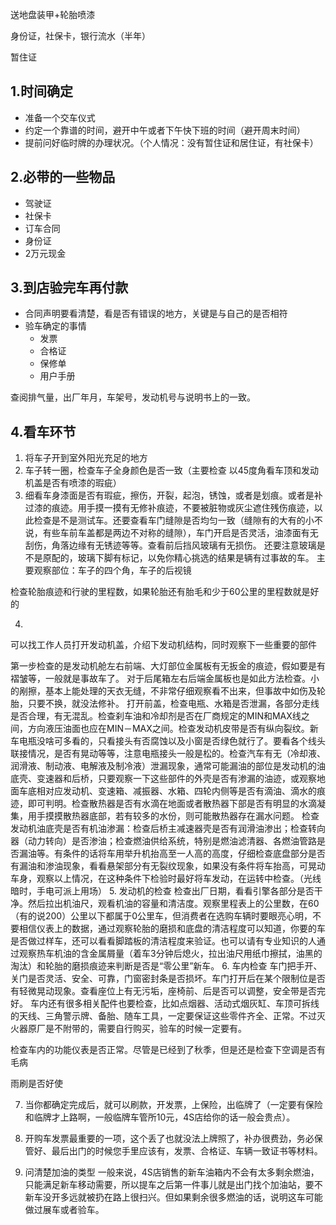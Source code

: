 
送地盘装甲+轮胎喷漆


身份证，社保卡，银行流水（半年）

暂住证



## 1.时间确定
- 准备一个交车仪式
- 约定一个靠谱的时间，避开中午或者下午快下班的时间（避开周末时间）
- 提前问好临时牌的办理状况。（个人情况：没有暂住证和居住证，有社保卡）


## 2.必带的一些物品
- 驾驶证
- 社保卡
- 订车合同
- 身份证
- 2万元现金



## 3.到店验完车再付款
- 合同声明要看清楚，看是否有错误的地方，关键是与自己的是否相符
- 验车确定的事情
    - 发票
    - 合格证
    - 保修单
    - 用户手册

查阅排气量，出厂年月，车架号，发动机号与说明书上的一致。



## 4.看车环节
1. 将车子开到室外阳光充足的地方
2. 车子转一圈，检查车子全身颜色是否一致（主要检查  以45度角看车顶和发动机盖是否有喷漆的瑕疵）
3. 细看车身漆面是否有瑕疵，擦伤，开裂，起泡，锈蚀，或者是划痕。或者是补过漆的痕迹。用手摸一摸有无修补痕迹，不要被脏物或灰尘遮住残伤痕迹，以此检查是不是测试车。还要查看车门缝隙是否均匀一致（缝隙有的大有的小不说，有些车前车盖都是两边不对称的缝隙），车门开启是否灵活，油漆面有无刮伤，角落边缘有无锈迹等等。查看前后挡风玻璃有无损伤。
还要注意玻璃是不是原配的，玻璃下脚有标记，以免你精心挑选的结果是辆有过事故的车。
主要观察部位：车子的四个角，车子的后视镜

检查轮胎痕迹和行驶的里程数，如果轮胎还有胎毛和少于60公里的里程数就是好的

4. 
可以找工作人员打开发动机盖，介绍下发动机结构，同时观察下一些重要的部件

第一步检查的是发动机舱左右前端、大灯部位金属板有无扳金的痕迹，假如要是有褶皱等，一般就是事故车了。
对于后尾箱左右后端金属板也是如此方法检查。小的剐擦，基本上能处理的天衣无缝，不非常仔细观察看不出来，但事故中如伤及轮胎，只要不换，就没法修补。
打开前盖，检查电瓶、水箱是否泄漏，各部分走线是否合理，有无混乱。检查刹车油和冷却剂是否在厂商规定的MIN和MAX线之间，方向液压油面也应在MIN－MAX之间。检查发动机皮带是否有纵向裂纹。新车电瓶没啥可多看的，只看接头有否腐蚀以及小窗是否绿色就行了。要看各个线头联接情况，是否有晃动等等，注意电瓶接头一般是松的。检查汽车有无（冷却液、润滑液、制动液、电解液及制冷液）泄漏现象，通常可能漏油的部位是发动机的油底壳、变速器和后桥，只要观察一下这些部件的外壳是否有渗漏的油迹，或观察地面车底相对应发动机、变速箱、减振器、水箱、四轮内侧等是否有滴油、滴水的痕迹，即可判明。检查散热器是否有水滴在地面或者散热器下部是否有明显的水滴凝集，用手摸摸散热器底部，若有较多的水份，则可能散热器存在漏水问题。
检查发动机油底壳是否有机油渗漏：检查后桥主减速器壳是否有润滑油渗出；检查转向器（动力转向）是否渗油；检查燃油供给系统，特别是燃油滤清器、各燃油管路是否漏油等。有条件的话将车用举升机抬高至一人高的高度，仔细检查底盘部分是否有漏油和渗油现象，看看悬架部分有无裂纹现象，如果没有条件将车抬高，可晃动车身，观察以上情况，在这种条件下检验时最好将车发动，在运转中检查。（光线暗时，手电可派上用场）
5. 发动机的检查
检查出厂日期，看看引擎各部分是否干净。然后拉出机油尺，观看机油的容量和清洁度。观察里程表上的公里数，在60（有的说200）公里以下都属于0公里车，但消费者在选购车辆时要眼亮心明，不要相信仪表上的数据，通过观察轮胎的磨损和底盘的清洁程度可以知道，你要的车是否做过样车，还可以看看脚踏板的清洁程度来验证。也可以请有专业知识的人通过观察热车机油的含金属屑量（着车3分钟后熄火，拉出油尺用纸巾擦拭，油黑的淘汰）和轮胎的磨损痕迹来判断是否是“零公里”新车。
6. 车内检查
车门把手开、关门是否灵活、安全、可靠，门窗密封条是否损坏。车门打开后在某个限制位是否有轻微晃动现象。查看座位上有无污垢，座椅前、后是否可以调整，安全带是否完好。
车内还有很多相关配件也要检查，比如点烟器、活动式烟灰缸、车顶可拆线的天线、三角警示牌、备胎、随车工具，一定要保证这些零件齐全、正常。不过灭火器原厂是不附带的，需要自行购买，验车的时候一定要有。

检查车内的功能仪表是否正常。尽管是已经到了秋季，但是还是检查下空调是否有毛病

雨刷是否好使


7. 当你都确定完成后，就可以刷款，开发票，上保险，出临牌了（一定要有保险和临牌才上路啊，一般临牌车管所10元，4S店给你的话一般会贵点）。

8. 开购车发票最重要的一项，这个丢了也就没法上牌照了，补办很费劲，务必保管好、最后出门的时候您手里应该有，发票、合格证、车辆一致证书等材料。

9. 问清楚加油的类型
一般来说，4S店销售的新车油箱内不会有太多剩余燃油，只能满足新车移动需要，所以提车之后第一件事儿就是出门找个加油站，要不新车没开多远就被扔在路上很扫兴。但如果剩余很多燃油的话，说明这车可能做过展车或者验车。



